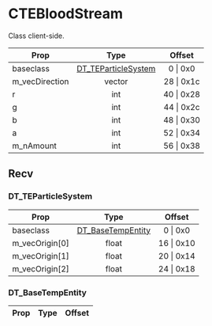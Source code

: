 # CTEBloodStream
Class client-side.

|Prop|Type|Offset|
|---|:-:|:-:|
|baseclass|[DT_TEParticleSystem](#DT_TEParticleSystem)|0 \| 0x0|
|m_vecDirection|vector|28 \| 0x1c|
|r|int|40 \| 0x28|
|g|int|44 \| 0x2c|
|b|int|48 \| 0x30|
|a|int|52 \| 0x34|
|m_nAmount|int|56 \| 0x38|

## Recv

### DT_TEParticleSystem

|Prop|Type|Offset|
|---|:-:|:-:|
|baseclass|[DT_BaseTempEntity](#DT_BaseTempEntity)|0 \| 0x0|
|m_vecOrigin[0]|float|16 \| 0x10|
|m_vecOrigin[1]|float|20 \| 0x14|
|m_vecOrigin[2]|float|24 \| 0x18|

### DT_BaseTempEntity

|Prop|Type|Offset|
|---|:-:|:-:|
